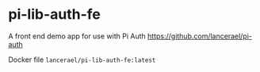 # pi-lib-auth-fe

A front end demo app for use with Pi Auth
https://github.com/lancerael/pi-auth

Docker file `lancerael/pi-lib-auth-fe:latest`
